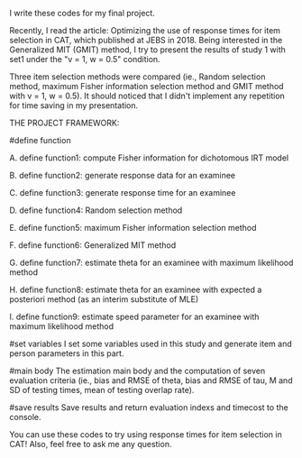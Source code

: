 I write these codes for my final project.

Recently, I read the article: Optimizing the use of response times for item selection in CAT, which published at JEBS in 2018.
Being interested in the Generalized MIT (GMIT) method, I try to present the results of study 1 with set1 under the "v = 1, w = 0.5" condition.

Three item selection methods were compared (ie., Random selection method, maximum Fisher information selection method and GMIT method with v = 1, w = 0.5).
It should noticed that I didn't implement any repetition for time saving in my presentation.


THE PROJECT FRAMEWORK:

#define function

A. define function1: compute Fisher information for dichotomous IRT model

B. define function2: generate response data for an examinee

C. define function3: generate response time for an examinee

D. define function4: Random selection method

E. define function5: maximum Fisher information selection method

F. define function6: Generalized MIT method

G. define function7: estimate theta for an examinee with maximum likelihood method

H. define function8: estimate theta for an examinee with expected a posteriori method (as an interim substitute of MLE)

I. define function9: estimate speed parameter for an examinee with maximum likelihood method


#set variables
I set some variables used in this study and generate item and person parameters in this part.

#main body
The estimation main body and the computation of seven evaluation criteria (ie., bias and RMSE of theta, bias and RMSE of tau, M and SD of testing times, mean of testing overlap rate).

#save results
Save results and return evaluation indexs and timecost to the console.

You can use these codes to try using response times for item selection in CAT! Also, feel free to ask me any question.
